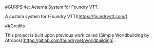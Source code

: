 #GURPS 4e: Aeterna System for Foundry VTT.

A custom system for (Foundry VTT)[https://foundryvtt.com/].

##Credits

This project is built upon previous work called (Simple Worldbuilding by Atropos)[https://gitlab.com/foundrynet/worldbuilding].